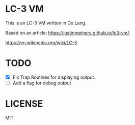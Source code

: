 # LC-3 VM

This is an LC-3 VM written in Go Lang.

Based on an article: https://justinmeiners.github.io/lc3-vm/.

https://en.wikipedia.org/wiki/LC-3

# TODO

- [x] Fix Trap Routines for displaying output.
- [ ] Add a flag for debug output

# LICENSE

MIT
